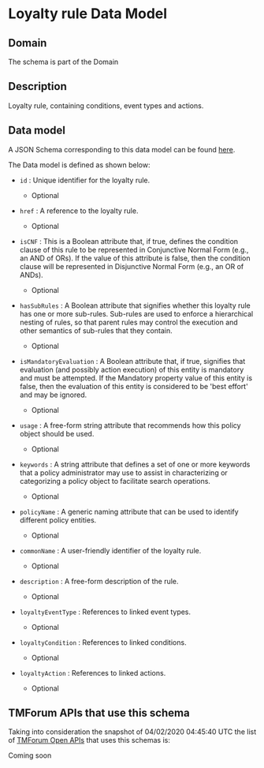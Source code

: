 # Loyalty rule Data Model

## Domain

The  schema is part of the  Domain

## Description

Loyalty rule, containing conditions, event types and actions.

## Data model

A JSON Schema corresponding to this data model can be found
[here](https://github.com/tmforum-rand/schemas/blob/candidates/Product/LoyaltyRule.schema.json).

The Data model is defined as shown below:
- `id` : Unique identifier for the loyalty rule.

  - Optional

- `href` : A reference to the loyalty rule.

  - Optional

- `isCNF` : This is a Boolean attribute that, if true, defines the condition clause of this rule to be represented in Conjunctive Normal Form (e.g., an AND of ORs). If the value of this attribute is false, then the condition clause will be represented in Disjunctive Normal Form (e.g., an OR of ANDs).

  - Optional

- `hasSubRules` : A Boolean attribute that signifies whether this loyalty rule has one or more sub-rules. Sub-rules are used to enforce a hierarchical nesting of rules, so that parent rules may control the execution and other semantics of sub-rules that they contain.

  - Optional

- `isMandatoryEvaluation` : A Boolean attribute that, if true, signifies that evaluation (and possibly action execution) of this entity is mandatory and must be attempted. If the Mandatory property value of this entity is false, then the evaluation of this entity is considered to be &#x27;best effort&#x27; and may be ignored.

  - Optional

- `usage` : A free-form string attribute that recommends how this policy object should be used.

  - Optional

- `keywords` : A string attribute that defines a set of one or more keywords that a policy administrator may use to assist in characterizing or categorizing a policy object to facilitate search operations.

  - Optional

- `policyName` : A generic naming attribute that can be used to identify different policy entities.

  - Optional

- `commonName` : A user-friendly identifier of the loyalty rule.

  - Optional

- `description` : A free-form description of the rule.

  - Optional

- `loyaltyEventType` : References to linked event types.

  - Optional

- `loyaltyCondition` : References to linked conditions.

  - Optional

- `loyaltyAction` : References to linked actions.

  - Optional





## TMForum APIs that use this schema

Taking into consideration the snapshot of 04/02/2020 04:45:40 UTC the list of [TMForum Open APIs](https://www.tmforum.org/open-apis/) that uses this schemas is:

Coming soon